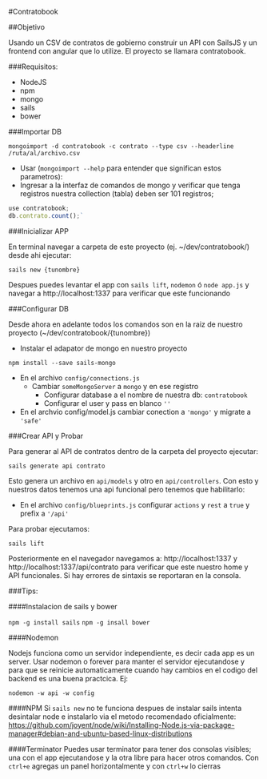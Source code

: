 #Contratobook

##Objetivo

Usando un CSV de contratos de gobierno construir un API con SailsJS y un frontend con angular que lo utilize. El proyecto se llamara contratobook.

###Requisitos:

* NodeJS
* npm
* mongo
* sails
* bower


###Importar DB

`mongoimport -d contratobook -c contrato --type csv --headerline /ruta/al/archivo.csv`

- Usar (`mongoimport --help` para entender que significan estos parametros): 
- Ingresar a la interfaz de comandos de mongo y verificar que tenga registros nuestra collection (tabla) deben ser 101 registros;

```javascript
use contratobook;
db.contrato.count();`
```

###Inicializar APP

En terminal navegar a carpeta de este proyecto (ej. ~/dev/contratobook/) desde ahi ejecutar:

`sails new {tunombre}`

Despues puedes levantar el app con `sails lift`, `nodemon` ó `node app.js` y navegar a http://localhost:1337 para verificar que este funcionando

###Configurar DB

Desde ahora en adelante todos los comandos son en la raiz de nuestro proyecto (~/dev/contratobook/{tunombre})

- Instalar el adapator de mongo en nuestro proyecto

`npm install --save sails-mongo`

- En el archivo `config/connections.js` 
  - Cambiar `someMongoServer` a `mongo` y en ese registro
    - Configurar database a el nombre de nuestra db: `contratobook`
    - Configurar el user y pass en blanco `''`
- En el archvio config/model.js cambiar conection a `'mongo'` y migrate a `'safe'`

###Crear API y Probar

Para generar al API de contratos dentro de la carpeta del proyecto ejecutar:

`sails generate api contrato`

Esto genera un archivo en `api/models` y otro en `api/controllers`. Con esto y nuestros datos tenemos una api funcional pero tenemos que habilitarlo:

- En el archivo `config/blueprints.js` configurar `actions` y `rest` a `true` y prefix a `'/api'`

Para probar ejecutamos:

`sails lift`

Posteriormente en el navegador navegamos a: http://localhost:1337 y http://localhost:1337/api/contrato para verificar que este nuestro home y API funcionales. Si hay errores de sintaxis se reportaran en la consola.


###Tips:

####Instalacion de sails y bower

`npm -g install sails`
`npm -g insall bower`

####Nodemon

Nodejs funciona como un servidor independiente, es decir cada app es un server. Usar nodemon o forever para manter el servidor ejecutandose y para que se reinicie automaticamente cuando hay cambios en el codigo del backend es una buena practcica.
Ej:

`nodemon -w api -w config`

####NPM
Si `sails new` no te funciona despues de instalar sails intenta desintalar node e instalarlo via el metodo recomendado oficialmente:
https://github.com/joyent/node/wiki/Installing-Node.js-via-package-manager#debian-and-ubuntu-based-linux-distributions

####Terminator
Puedes usar terminator para tener dos consolas visibles; una con el app ejecutandose y la otra libre para hacer otros comandos. Con `ctrl+e` agregas un panel horizontalmente y con `ctrl+w` lo cierras